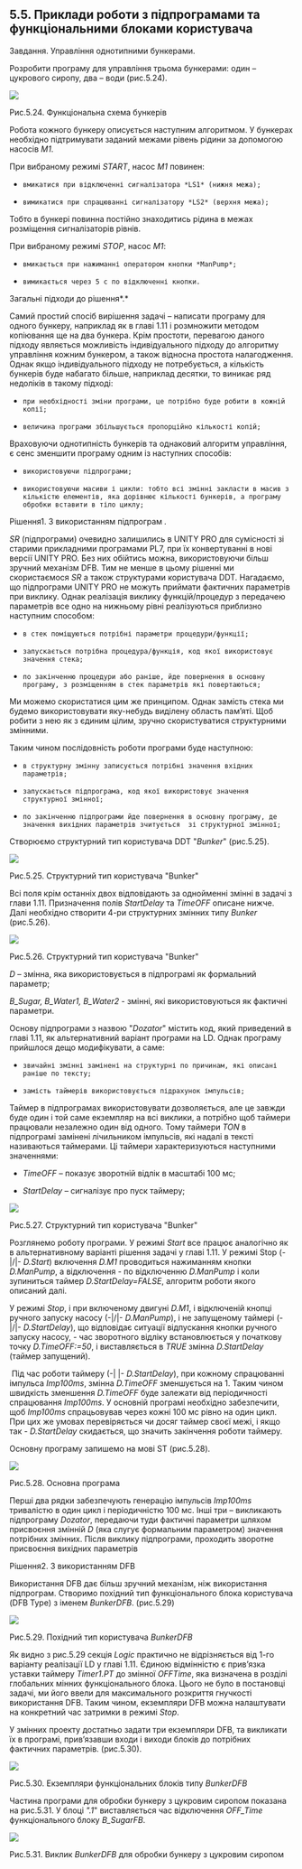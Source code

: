 ## 5.5. Приклади роботи з підпрограмами та функціональними блоками користувача

Завдання. Управління однотипними бункерами.

Розробити програму для управління трьома бункерами: один – цукрового сиропу, два – води (рис.5.24). 

![](media5/5_24.png)

Рис.5.24. Функціональна схема бункерів 

Робота кожного бункеру описується наступним алгоритмом. У бункерах необхідно підтримувати заданий межами рівень рідини за допомогою насосів *М1*.

 При вибраному режимі *START*, насос *М1* повинен:

-     вмикатися при відключенні сигналізатора *LS1* (нижня межа);

-     вимикатися при спрацюванні сигналізатору *LS2* (верхня межа);

Тобто в бункері повинна постійно знаходитись рідина в межах розміщення сигналізаторів рівнів. 

При вибраному режимі  *STOP*, насос *М1*:

-     вмикається при нажиманні оператором кнопки *ManPump*;

-     вимикається через 5 с по відключенні кнопки.

Загальні підходи до рішення*.* 

Самий простий спосіб вирішення задачі – написати програму для одного бункеру, наприклад як в главі 1.11 і розмножити методом копіювання ще на два бункера. Крім простоти, перевагою даного підходу являється можливість індивідуального підходу до алгоритму управління кожним бункером, а також відносна простота налагодження. Однак якщо індивідуального підходу не потребується, а кількість бункерів буде набагато більше, наприклад десятки, то виникає ряд недоліків в такому підході:

-     при необхідності зміни програми, це потрібно буде робити в кожній копії;

-     величина програми збільшується пропорційно кількості копій; 

Враховуючи однотипність бункерів та однаковий алгоритм управління, є сенс зменшити програму одним із наступних способів:

-     використовуючи підпрограми;

-     використовуючи масиви і цикли: тобто всі змінні закласти в масив з кількістю елементів, яка дорівнює кількості бункерів, а програму обробки вставити в тіло циклу;

Рішення1. З використанням підпрограм *.* 

*SR* (підпрограми) очевидно залишились в UNITY PRO для сумісності зі старими прикладними програмами PL7, при їх конвертуванні в нові версії UNITY PRO. Без них обійтись можна, використовуючи більш зручний механізм DFB. Тим не менше в цьому рішенні ми скористаємося *SR* а також структурами користувача DDT. Нагадаємо, що підпрограми UNITY PRO не можуть приймати фактичних параметрів при виклику. Однак реалізація виклику функцій/процедур з передачею параметрів все одно на нижньому рівні реалізуються приблизно наступним способом: 

-     в стек поміщуються потрібні параметри процедури/функції;

-     запускається потрібна процедура/функція, код якої використовує значення стека;

-     по закінченню процедури або раніше, йде повернення в основну програму, з розміщенням в стек параметрів які повертаються;

Ми можемо скористатися цим же принципом. Однак замість стека ми будемо використовувати яку-небудь виділену область пам’яті. Щоб робити з нею як з єдиним цілим, зручно скористуватися структурними змінними. 

Таким чином послідовність роботи програми буде наступною:

-     в структурну змінну записується потрібні значення вхідних параметрів;

-     запускається підпрограма, код якої використовує значення структурної змінної;

-     по закінченню підпрограми йде повернення в основну програму, де значення вихідних параметрів зчитується  зі структурної змінної;

Створюємо структурний тип користувача DDT "*Bunker*" (рис.5.25).

![](media5/5_25.png)

Рис.5.25. Структурний тип користувача "Bunker"

Всі поля крім останніх двох відповідають за однойменні змінні в задачі з глави 1.11. Призначення полів *StartDelay* та *TimeOFF* описане нижче. Далі необхідно створити 4-ри структурних змінних типу *Bunker* (рис.5.26). 

![](media5/5_26.png)

Рис.5.26. Структурний тип користувача "Bunker"

*D* – змінна, яка використовується в підпрограмі як формальний параметр;

*B_Sugar, B_Water1, B_Water2* - змінні, які використовуються як фактичні параметри.

Основу підпрограми з назвою "*Dozator*" містить код, який приведений в главі 1.11, як альтернативний варіант програми на LD. Однак програму прийшлося дещо модифікувати, а саме:

-     звичайні змінні замінені на структурні по причинам, які описані раніше по тексту;

-     замість таймерів використовується підрахунок імпульсів;

Таймер в підпрограмах використовувати дозволяється, але це завжди буде один і той саме екземпляр на всі виклики, а потрібно щоб таймери працювали незалежно один від одного. Тому таймери *TON* в підпрограмі замінені лічильником імпульсів, які надалі в тексті називаються таймерами. Ці таймери характеризуються наступними значеннями:

- *TimeOFF* – показує зворотній відлік в масштабі 100 мс;

- *StartDelay* – сигналізує про пуск таймеру;

![](media5/5_27.png) 

Рис.5.27. Структурний тип користувача "Bunker"

Розглянемо роботу програми. У режимі *Start* все працює аналогічно як в альтернативному варіанті рішення задачі у главі 1.11. У режимі Stop (-|/|- *D.Start*) включення *D.M1* проводиться нажиманням кнопки *D.ManPump*, а відключення - по відключенню *D.ManPump* і коли зупиниться таймер *D.StartDelay=FALSE*, алгоритм роботи якого описаний далі.

У режимі *Stop*, і при включеному двигуні *D.M1*, і відключеній кнопці ручного запуску насосу (-|/|- *D.ManPump*), і не запущеному таймері (-|/|- *D.StartDelay*), що відповідає ситуації відпускання кнопки ручного запуску насосу, - час зворотного відліку встановлюється у початкову точку *D.TimeOFF:=50*, і виставляється в *TRUE* змінна *D.StartDelay* (таймер запущений). 

​      Під час роботи таймеру (-| |- *D.StartDelay*), при кожному спрацюванні імпульса *Imp100ms*, змінна *D.TimeOFF* зменшується на 1. Таким чином швидкість зменшення *D.TimeOFF* буде залежати від періодичності спрацювання *Imp100ms*. У основній програмі необхідно забезпечити, щоб *Imp100ms* спрацьовував через кожні 100 мс рівно на один цикл. При цих же умовах перевіряється чи досяг таймер своєї межі, і якщо так - *D.StartDelay* скидається, що значить закінчення роботи таймеру. 

Основну програму запишемо на мові ST (рис.5.28).

![](media5/5_28.png)

Рис.5.28. Основна програма 

Перші два рядки забезпечують генерацію імпульсів *Imp100ms* тривалістю в один цикл і періодичністю 100 мс. Інші три – викликають підпрограму *Dozator*, передаючи туди фактичні параметри шляхом присвоєння змінній *D* (яка слугує формальним параметром) значення потрібних змінних. Після виклику підпрограми, проходить зворотне присвоєння вихідних параметрів

Рішення2. З використанням DFB 

Використання DFB дає більш зручний механізм, ніж використання підпрограм. Створимо похідний тип функціонального блока користувача (DFB Type) з іменем *BunkerDFB*. (рис.5.29) 

![](media5/5_29.png)

Рис.5.29. Похідний тип користувача *BunkerDFB*

Як видно з рис.5.29 секція *Logic* практично не відрізняється від 1-го варіанту реалізації LD у главі 1.11. Єдиною відмінністю є прив’язка уставки таймеру *Timer1.PT* до змінної *OFFTime*, яка визначена в розділі глобальних мінних функціонального блока. Цього не було в постановці задачі, ми його ввели для максимального розкриття гнучкості використання DFB. Таким чином, екземпляри DFB можна налаштувати на конкретний час затримки в режимі *Stop*. 

У змінних проекту достатньо задати три екземпляри DFB, та викликати їх в програмі, прив’язавши входи і виходи блоків до потрібних фактичних параметрів. (рис.5.30).

![](media5/5_30.png)

Рис.5.30. Екземпляри функціональних блоків типу *BunkerDFB*

Частина програми для обробки бункеру з цукровим сиропом показана на рис.5.31. У блоці *".1*" виставляється час відключення *OFF_Time* функціонального блоку *B_SugarFB*. 

![](media5/5_31.png)

Рис.5.31. Виклик *BunkerDFB* для обробки бункеру з цукровим сиропом

 
